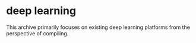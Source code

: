 # deep learning

This archive primarily focuses on existing deep learning platforms from the perspective of compiling.
